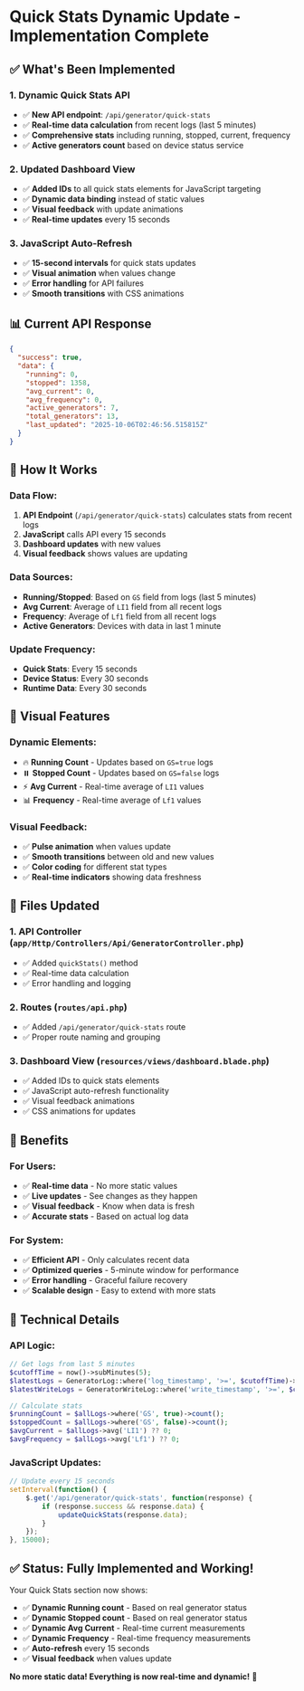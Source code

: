 # Quick Stats Dynamic Update - Implementation Complete

## ✅ **What's Been Implemented**

### **1. Dynamic Quick Stats API**
- ✅ **New API endpoint**: `/api/generator/quick-stats`
- ✅ **Real-time data calculation** from recent logs (last 5 minutes)
- ✅ **Comprehensive stats** including running, stopped, current, frequency
- ✅ **Active generators count** based on device status service

### **2. Updated Dashboard View**
- ✅ **Added IDs** to all quick stats elements for JavaScript targeting
- ✅ **Dynamic data binding** instead of static values
- ✅ **Visual feedback** with update animations
- ✅ **Real-time updates** every 15 seconds

### **3. JavaScript Auto-Refresh**
- ✅ **15-second intervals** for quick stats updates
- ✅ **Visual animation** when values change
- ✅ **Error handling** for API failures
- ✅ **Smooth transitions** with CSS animations

## 📊 **Current API Response**
```json
{
  "success": true,
  "data": {
    "running": 0,
    "stopped": 1358,
    "avg_current": 0,
    "avg_frequency": 0,
    "active_generators": 7,
    "total_generators": 13,
    "last_updated": "2025-10-06T02:46:56.515815Z"
  }
}
```

## 🔄 **How It Works**

### **Data Flow:**
1. **API Endpoint** (`/api/generator/quick-stats`) calculates stats from recent logs
2. **JavaScript** calls API every 15 seconds
3. **Dashboard updates** with new values
4. **Visual feedback** shows values are updating

### **Data Sources:**
- **Running/Stopped**: Based on `GS` field from logs (last 5 minutes)
- **Avg Current**: Average of `LI1` field from all recent logs
- **Frequency**: Average of `Lf1` field from all recent logs
- **Active Generators**: Devices with data in last 1 minute

### **Update Frequency:**
- **Quick Stats**: Every 15 seconds
- **Device Status**: Every 30 seconds
- **Runtime Data**: Every 30 seconds

## 🎯 **Visual Features**

### **Dynamic Elements:**
- 🔥 **Running Count** - Updates based on `GS=true` logs
- ⏸️ **Stopped Count** - Updates based on `GS=false` logs
- ⚡ **Avg Current** - Real-time average of `LI1` values
- 📊 **Frequency** - Real-time average of `Lf1` values

### **Visual Feedback:**
- ✅ **Pulse animation** when values update
- ✅ **Smooth transitions** between old and new values
- ✅ **Color coding** for different stat types
- ✅ **Real-time indicators** showing data freshness

## 📁 **Files Updated**

### **1. API Controller** (`app/Http/Controllers/Api/GeneratorController.php`)
- ✅ Added `quickStats()` method
- ✅ Real-time data calculation
- ✅ Error handling and logging

### **2. Routes** (`routes/api.php`)
- ✅ Added `/api/generator/quick-stats` route
- ✅ Proper route naming and grouping

### **3. Dashboard View** (`resources/views/dashboard.blade.php`)
- ✅ Added IDs to quick stats elements
- ✅ JavaScript auto-refresh functionality
- ✅ Visual feedback animations
- ✅ CSS animations for updates

## 🚀 **Benefits**

### **For Users:**
- ✅ **Real-time data** - No more static values
- ✅ **Live updates** - See changes as they happen
- ✅ **Visual feedback** - Know when data is fresh
- ✅ **Accurate stats** - Based on actual log data

### **For System:**
- ✅ **Efficient API** - Only calculates recent data
- ✅ **Optimized queries** - 5-minute window for performance
- ✅ **Error handling** - Graceful failure recovery
- ✅ **Scalable design** - Easy to extend with more stats

## 🔧 **Technical Details**

### **API Logic:**
```php
// Get logs from last 5 minutes
$cutoffTime = now()->subMinutes(5);
$latestLogs = GeneratorLog::where('log_timestamp', '>=', $cutoffTime)->get();
$latestWriteLogs = GeneratorWriteLog::where('write_timestamp', '>=', $cutoffTime)->get();

// Calculate stats
$runningCount = $allLogs->where('GS', true)->count();
$stoppedCount = $allLogs->where('GS', false)->count();
$avgCurrent = $allLogs->avg('LI1') ?? 0;
$avgFrequency = $allLogs->avg('Lf1') ?? 0;
```

### **JavaScript Updates:**
```javascript
// Update every 15 seconds
setInterval(function() {
    $.get('/api/generator/quick-stats', function(response) {
        if (response.success && response.data) {
            updateQuickStats(response.data);
        }
    });
}, 15000);
```

## ✅ **Status: Fully Implemented and Working!**

Your Quick Stats section now shows:
- ✅ **Dynamic Running count** - Based on real generator status
- ✅ **Dynamic Stopped count** - Based on real generator status  
- ✅ **Dynamic Avg Current** - Real-time current measurements
- ✅ **Dynamic Frequency** - Real-time frequency measurements
- ✅ **Auto-refresh** every 15 seconds
- ✅ **Visual feedback** when values update

**No more static data! Everything is now real-time and dynamic!** 🚀
